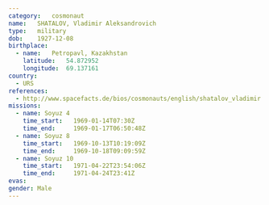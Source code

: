 ```yaml
---
category:	cosmonaut
name:	SHATALOV, Vladimir Aleksandrovich 
type:	military
dob:	1927-12-08
birthplace:
  - name:	Petropavl, Kazakhstan
    latitude:	54.872952
    longitude:	69.137161
country:
  - URS
references:
  - http://www.spacefacts.de/bios/cosmonauts/english/shatalov_vladimir.htm
missions:
  - name: Soyuz 4
    time_start:   1969-01-14T07:30Z
    time_end:     1969-01-17T06:50:48Z
  - name: Soyuz 8
    time_start:   1969-10-13T10:19:09Z
    time_end:     1969-10-18T09:09:59Z
  - name: Soyuz 10
    time_start:   1971-04-22T23:54:06Z
    time_end:     1971-04-24T23:41Z
evas:
gender:	Male
---
```

